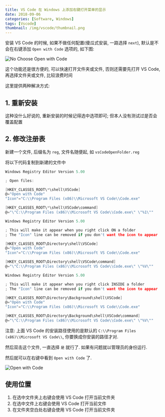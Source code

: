 ```yaml
---
title: VS Code 在 Windows 上添加右键打开菜单的显示
date: 2018-09-06
categories: [Software, Windows]
tags: [Vscode]
thumbnail: /img/vscode/thumbnail.png
---
```


安装 VS Code 的时候, 如果不做任何配置(傻瓜式安装, 一路选择 `next`), 默认是不会在右键添加 `Open with Code` 选项的, 如下图:

![No Choose Open with Code](/img/vscode/015.png)

这个功能还是很方便的, 可以快速打开文件夹或文件, 否则还需要先打开 VS Code, 再选择文件夹或文件, 比较浪费时间

这里提供两种解决方式:

## 1. 重新安装

这种没什么好说的, 重新安装的时候记得选中选项即可; 但本人没有测试过是否会覆盖配置

## 2. 修改注册表

新建一个文件, 后缀名为 `reg`, 文件名随便起, 如 `vsCodeOpenFolder.reg`

将以下代码复制到新建的文件中

```c
Windows Registry Editor Version 5.00

; Open files:

[HKEY_CLASSES_ROOT\*\shell\VSCode]
@="Open with Code"
"Icon"="C:\\Program Files (x86)\\Microsoft VS Code\\Code.exe"

[HKEY_CLASSES_ROOT\*\shell\VSCode\command]
@="\"C:\\Program Files (x86)\\Microsoft VS Code\\Code.exe\" \"%1\""

Windows Registry Editor Version 5.00

; This will make it appear when you right click ON a folder
; The "Icon" line can be removed if you don't want the icon to appear

[HKEY_CLASSES_ROOT\Directory\shell\VSCode]
@="Open with Code"
"Icon"="C:\\Program Files (x86)\\Microsoft VS Code\\Code.exe"

[HKEY_CLASSES_ROOT\Directory\shell\VSCode\command]
@="\"C:\\Program Files (x86)\\Microsoft VS Code\\Code.exe\" \"%V\""

Windows Registry Editor Version 5.00

; This will make it appear when you right click INSIDE a folder
; The "Icon" line can be removed if you don't want the icon to appear

[HKEY_CLASSES_ROOT\Directory\Background\shell\VSCode]
@="Open with Code"
"Icon"="C:\\Program Files (x86)\\Microsoft VS Code\\Code.exe"

[HKEY_CLASSES_ROOT\Directory\Background\shell\VSCode\command]
@="\"C:\\Program Files (x86)\\Microsoft VS Code\\Code.exe\" \"%V\""
```

注意: 上面 VS Code 的安装路径使用的是默认的  `C:\\Program Files (x86)\\Microsoft VS Code\\`, 你要换成你安装的路径才对.

然后双击这个文件, 一直选择 `是` 就行了. 如果有问题就以管理员的身份运行.

然后就可以在右键中看到 `Open with Code` 了.

![Open with Code](/img/vscode/016.png)

## 使用位置

1. 在选中文件夹上右键会使用 VS Code 打开当前文件夹
2. 在选中文件上右键会使用 VS Code 打开当前文件
3. 在文件夹空白处右键会使用 VS Code 打开当前文件夹
